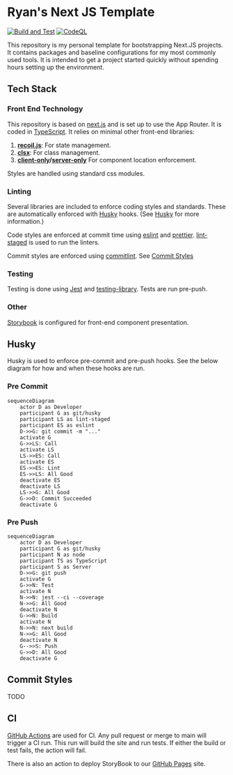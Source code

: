# Ryan's Next JS Template

[![Build and Test](https://github.com/rblackman/NextTemplate/actions/workflows/ci-build-test.yml/badge.svg)](https://github.com/rblackman/NextTemplate/actions/workflows/ci-build-test.yml)
[![CodeQL](https://github.com/rblackman/NextTemplate/actions/workflows/github-code-scanning/codeql/badge.svg)](https://github.com/rblackman/NextTemplate/actions/workflows/github-code-scanning/codeql)

This repository is my personal template for bootstrapping Next.JS projects.
It contains packages and baseline configurations for my most commonly used tools.
It is intended to get a project started quickly without spending hours setting up the environment.

## Tech Stack

### Front End Technology

This repository is based on [next.js][next] and is set up to use the App Router.
It is coded in [TypeScript][typescript].
It relies on minimal other front-end libraries:

1. **[recoil.js][recoil]**: For state management.
2. **[clsx][clsx]**: For class management.
3. **[client-only][client-only]/[server-only][server-only]** For component location enforcement.

Styles are handled using standard css modules.

### Linting

Several libraries are included to enforce coding styles and standards.
These are automatically enforced with [Husky][husky] hooks. (See [Husky](#husky) for more information.)

Code styles are enforced at commit time using [eslint][eslint] and [prettier][prettier]. [lint-staged][lint-staged] is used to run the linters.

Commit styles are enforced using [commitlint][commitlint]. See [Commit Styles](#commit-styles)

### Testing

Testing is done using [Jest][jest] and [testing-library]. Tests are run pre-push.

### Other

[Storybook][storybook] is configured for front-end component presentation.

## Husky

Husky is used to enforce pre-commit and pre-push hooks. See the below diagram for how and when these hooks are run.

### Pre Commit

```mermaid
sequenceDiagram
    actor D as Developer
    participant G as git/husky
    participant LS as lint-staged
    participant ES as eslint
    D->>G: git commit -m "..."
    activate G
    G->>LS: Call
    activate LS
    LS->>ES: Call
    activate ES
    ES->>ES: Lint
    ES->>LS: All Good
    deactivate ES
    deactivate LS
    LS->>G: All Good
    G->>D: Commit Succeeded
    deactivate G
```

### Pre Push

```mermaid
sequenceDiagram
    actor D as Developer
    participant G as git/husky
    participant N as node
    participant TS as TypeScript
    participant S as Server
    D->>G: git push
    activate G
    G->>N: Test
    activate N
    N->>N: jest --ci --coverage
    N->>G: All Good
    deactivate N
    G->>N: Build
    activate N
    N->>N: next build
    N->>G: All Good
    deactivate N
    G-->>S: Push
    G->>D: All Good
    deactivate G
```

## Commit Styles

TODO

## CI

[GitHub Actions][actions] are used for CI. Any pull request or merge to main will trigger a CI run.
This run will build the site and run tests.
If either the build or test fails, the action will fail.

There is also an action to deploy StoryBook to our [GitHub Pages][pages] site.

[actions]: [https://github.com/features/actions]
[commitlint]: [https://commitlint.js.org/#/]
[client-only]: [https://www.npmjs.com/package/client-only]
[clsx]: [https://www.npmjs.com/package/clsx]
[eslint]: [https://eslint.org/]
[husky]: [https://www.npmjs.com/package/husky]
[jest]: [https://jestjs.io/]
[lint-staged]: [https://github.com/okonet/lint-staged/]
[next]: [https://nextjs.org/docs]
[pages]: [https://pages.github.com/]
[prettier]: [https://prettier.io/]
[recoil]: [https://recoiljs.org/]
[server-only]: [https://www.npmjs.com/package/server-only]
[storybook]: [https://storybook.js.org/]
[testing-library]: [https://testing-library.com/]
[typescript]: [https://www.typescriptlang.org/]
